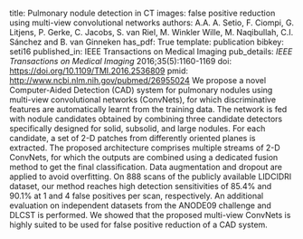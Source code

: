 title: Pulmonary nodule detection in CT images: false positive reduction using multi-view convolutional networks
authors: A.A. A. Setio, F. Ciompi, G. Litjens, P. Gerke, C. Jacobs, S. van Riel, M. Winkler Wille, M. Naqibullah, C.I. Sánchez and B. van Ginneken
has_pdf: True
template: publication
bibkey: seti16
published_in: IEEE Transactions on Medical Imaging
pub_details: <i>IEEE Transactions on Medical Imaging</i> 2016;35(5):1160-1169
doi: https://doi.org/10.1109/TMI.2016.2536809
pmid: http://www.ncbi.nlm.nih.gov/pubmed/26955024
We propose a novel Computer-Aided Detection (CAD) system for pulmonary nodules using multi-view convolutional networks (ConvNets), for which discriminative features are automatically learnt from the training data. The network is fed with nodule candidates obtained by combining three candidate detectors specifically designed for solid, subsolid, and large nodules. For each candidate, a set of 2-D patches from differently oriented planes is extracted. The proposed architecture comprises multiple streams of 2-D ConvNets, for which the outputs are combined using a dedicated fusion method to get the final classification. Data augmentation and dropout are applied to avoid overfitting. On 888 scans of the publicly available LIDCIDRI dataset, our method reaches high detection sensitivities of 85.4% and 90.1% at 1 and 4 false positives per scan, respectively. An additional evaluation on independent datasets from the ANODE09 challenge and DLCST is performed. We showed that the proposed multi-view ConvNets is highly suited to be used for false positive reduction of a CAD system.

